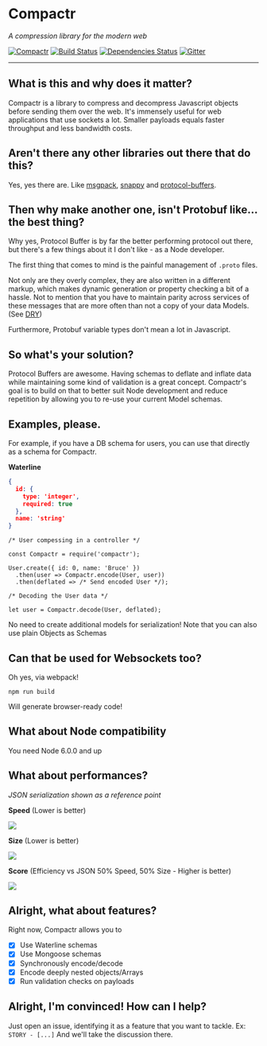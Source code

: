 # Compactr
*A compression library for the modern web*

[![Compactr](https://img.shields.io/npm/v/compactr.svg)](https://www.npmjs.com/package/compactr)
[![Build Status](https://travis-ci.org/fed135/compactr.svg?branch=master)](https://travis-ci.org/fed135/compactr)
[![Dependencies Status](https://david-dm.org/fed135/compactr.svg)](https://www.npmjs.com/package/compactr)
[![Gitter](https://img.shields.io/gitter/room/fed135/compactr.svg)](https://gitter.im/fed135/compactr)

---

## What is this and why does it matter?

Compactr is a library to compress and decompress Javascript objects before sending them over the web. It's immensely useful for web applications that use sockets a lot. Smaller payloads equals faster throughput and less bandwidth costs.


## Aren't there any other libraries out there that do this?

Yes, yes there are. Like [msgpack](http://msgpack.org/), [snappy](https://google.github.io/snappy/) and [protocol-buffers](https://developers.google.com/protocol-buffers/).


## Then why make another one, isn't Protobuf like... the best thing?

Why yes, Protocol Buffer is by far the better performing protocol out there, but there's a few things about it I don't like - as a Node developer.

The first thing that comes to mind is the painful management of `.proto` files.

Not only are they overly complex, they are also written in a different markup, which makes dynamic generation or property checking a bit of a hassle. Not to mention that you have to maintain parity across services of these messages that are more often than not a copy of your data Models. (See [DRY](https://en.wikipedia.org/wiki/Don%27t_repeat_yourself))

Furthermore, Protobuf variable types don't mean a lot in Javascript. 


## So what's your solution?

Protocol Buffers are awesome. Having schemas to deflate and inflate data while maintaining some kind of validation is a great concept. Compactr's goal is to build on that to better suit Node development and reduce repetition by allowing you to re-use your current Model schemas.


## Examples, please.

For example, if you have a DB schema for users, you can use that directly as a schema for Compactr.

**Waterline**

```json
{ 
  id: {
    type: 'integer',
    required: true
  },
  name: 'string'
}
```


```node
/* User compessing in a controller */

const Compactr = require('compactr');

User.create({ id: 0, name: 'Bruce' })
  .then(user => Compactr.encode(User, user))
  .then(deflated => /* Send encoded User */);

```

```node
/* Decoding the User data */

let user = Compactr.decode(User, deflated);

```
No need to create additional models for serialization!
Note that you can also use plain Objects as Schemas

## Can that be used for Websockets too?

Oh yes, via webpack!

`npm run build`

Will generate browser-ready code!


## What about Node compatibility

You need Node 6.0.0 and up


## What about performances?

*JSON serialization shown as a reference point*


**Speed**
(Lower is better)

<img src="http://i231.photobucket.com/albums/ee109/FeD135/speed_v2.png">

**Size**
(Lower is better)

<img src="http://i231.photobucket.com/albums/ee109/FeD135/size_v2.png">

**Score**
(Efficiency vs JSON 50% Speed, 50% Size - Higher is better)

<img src="http://i231.photobucket.com/albums/ee109/FeD135/score_v2.png">

## Alright, what about features?

Right now, Compactr allows you to

- [x] Use Waterline schemas
- [x] Use Mongoose schemas
- [x] Synchronously encode/decode
- [x] Encode deeply nested objects/Arrays
- [x] Run validation checks on payloads

## Alright, I'm convinced! How can I help?

Just open an issue, identifying it as a feature that you want to tackle.
Ex: `STORY - [...]`
And we'll take the discussion there.
